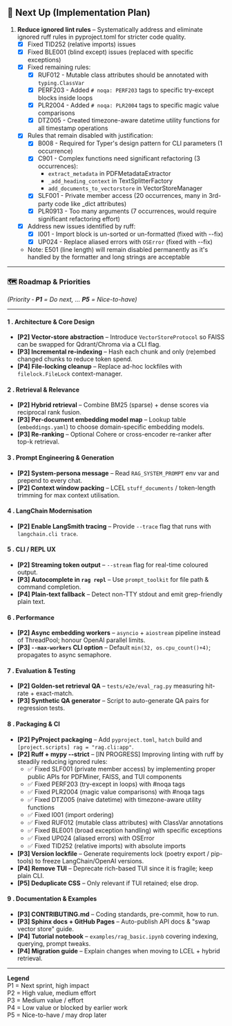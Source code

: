 ## 🚀 Next Up (Implementation Plan)

1. **Reduce ignored lint rules** – Systematically address and eliminate ignored ruff rules in pyproject.toml for stricter code quality.
   - [x] Fixed TID252 (relative imports) issues
   - [x] Fixed BLE001 (blind except) issues (replaced with specific exceptions)
   - [x] Fixed remaining rules:
     - [x] RUF012 - Mutable class attributes should be annotated with `typing.ClassVar`
     - [x] PERF203 - Added `# noqa: PERF203` tags to specific try-except blocks inside loops
     - [x] PLR2004 - Added `# noqa: PLR2004` tags to specific magic value comparisons
     - [x] DTZ005 - Created timezone-aware datetime utility functions for all timestamp operations
   - [x] Rules that remain disabled with justification:
     - [x] B008 - Required for Typer's design pattern for CLI parameters (1 occurrence)
     - [x] C901 - Complex functions need significant refactoring (3 occurrences):
       - `extract_metadata` in PDFMetadataExtractor
       - `_add_heading_context` in TextSplitterFactory
       - `add_documents_to_vectorstore` in VectorStoreManager
     - [x] SLF001 - Private member access (20 occurrences, many in 3rd-party code like _dict attributes)
     - [x] PLR0913 - Too many arguments (7 occurrences, would require significant refactoring effort)
   - [x] Address new issues identified by ruff:
     - [x] I001 - Import block is un-sorted or un-formatted (fixed with --fix)
     - [x] UP024 - Replace aliased errors with `OSError` (fixed with --fix)
   - Note: E501 (line length) will remain disabled permanently as it's handled by the formatter and long strings are acceptable


---

### 🗺️ Roadmap & Priorities  
*(Priority ‑ **P1** = Do next, … **P5** = Nice-to-have)*

---


#### 1 . Architecture & Core Design
- **[P2] Vector-store abstraction** – Introduce `VectorStoreProtocol` so FAISS can be swapped for Qdrant/Chroma via a CLI flag.
- **[P3] Incremental re-indexing** – Hash each chunk and only (re)embed changed chunks to reduce token spend.
- **[P4] File-locking cleanup** – Replace ad-hoc lockfiles with `filelock.FileLock` context-manager.

#### 2 . Retrieval & Relevance
- **[P2] Hybrid retrieval** – Combine BM25 (sparse) + dense scores via reciprocal rank fusion.
- **[P3] Per-document embedding model map** – Lookup table (`embeddings.yaml`) to choose domain-specific embedding models.
- **[P3] Re-ranking** – Optional Cohere or cross-encoder re-ranker after top-k retrieval.

#### 3 . Prompt Engineering & Generation
- **[P2] System-persona message** – Read `RAG_SYSTEM_PROMPT` env var and prepend to every chat.
- **[P2] Context window packing** – LCEL `stuff_documents` / token-length trimming for max context utilisation.

#### 4 . LangChain Modernisation
- **[P2] Enable LangSmith tracing** – Provide `--trace` flag that runs with `langchain.cli trace`.

#### 5 . CLI / REPL UX
- **[P2] Streaming token output** – `--stream` flag for real-time coloured output.
- **[P3] Autocomplete in `rag repl`** – Use `prompt_toolkit` for file path & command completion.
- **[P4] Plain-text fallback** – Detect non-TTY stdout and emit grep-friendly plain text.

#### 6 . Performance
- **[P2] Async embedding workers** – `asyncio` + `aiostream` pipeline instead of ThreadPool; honour OpenAI parallel limits.
- **[P3] `--max-workers` CLI option** – Default `min(32, os.cpu_count()+4)`; propagates to async semaphore.

#### 7 . Evaluation & Testing
- **[P2] Golden-set retrieval QA** – `tests/e2e/eval_rag.py` measuring hit-rate + exact-match.
- **[P3] Synthetic QA generator** – Script to auto-generate QA pairs for regression tests.

#### 8 . Packaging & CI
- **[P2] PyProject packaging** – Add `pyproject.toml`, `hatch` build and `[project.scripts] rag = "rag.cli:app"`.
- **[P2] Ruff + mypy --strict** – [IN PROGRESS] Improving linting with ruff by steadily reducing ignored rules:
  - ✅ Fixed SLF001 (private member access) by implementing proper public APIs for PDFMiner, FAISS, and TUI components
  - ✅ Fixed PERF203 (try-except in loops) with #noqa tags
  - ✅ Fixed PLR2004 (magic value comparisons) with #noqa tags
  - ✅ Fixed DTZ005 (naive datetime) with timezone-aware utility functions
  - ✅ Fixed I001 (import ordering)
  - ✅ Fixed RUF012 (mutable class attributes) with ClassVar annotations
  - ✅ Fixed BLE001 (broad exception handling) with specific exceptions
  - ✅ Fixed UP024 (aliased errors) with OSError
  - ✅ Fixed TID252 (relative imports) with absolute imports
- **[P3] Version lockfile** – Generate requirements lock (poetry export / pip-tools) to freeze LangChain/OpenAI versions.
- **[P4] Remove TUI** – Deprecate rich-based TUI since it is fragile; keep plain CLI.
- **[P5] Deduplicate CSS** – Only relevant if TUI retained; else drop.

#### 9 . Documentation & Examples
- **[P3] CONTRIBUTING.md** – Coding standards, pre-commit, how to run.
- **[P3] Sphinx docs + GitHub Pages** – Auto-publish API docs & "swap vector store" guide.
- **[P4] Tutorial notebook** – `examples/rag_basic.ipynb` covering indexing, querying, prompt tweaks.
- **[P4] Migration guide** – Explain changes when moving to LCEL + hybrid retrieval.

---

**Legend**  
P1 = Next sprint, high impact  
P2 = High value, medium effort  
P3 = Medium value / effort  
P4 = Low value or blocked by earlier work  
P5 = Nice-to-have / may drop later
